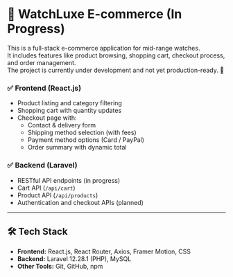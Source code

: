 # 🛒 WatchLuxe E-commerce (In Progress)

This is a full-stack e-commerce application for mid-range watches.  
It includes features like product browsing, shopping cart, checkout process, and order management.  
The project is currently under development and not yet production-ready. 🚧

### ✅ Frontend (React.js)
- Product listing and category filtering
- Shopping cart with quantity updates
- Checkout page with:
  - Contact & delivery form
  - Shipping method selection (with fees)
  - Payment method options (Card / PayPal)
  - Order summary with dynamic total

### ✅ Backend (Laravel)
- RESTful API endpoints (in progress)
- Cart API (`/api/cart`)  
- Product API (`/api/products`)  
- Authentication and checkout APIs (planned)

---

## 🛠️ Tech Stack

- **Frontend:** React.js, React Router, Axios, Framer Motion, CSS
- **Backend:** Laravel 12.28.1 (PHP), MySQL
- **Other Tools:** Git, GitHub, npm
